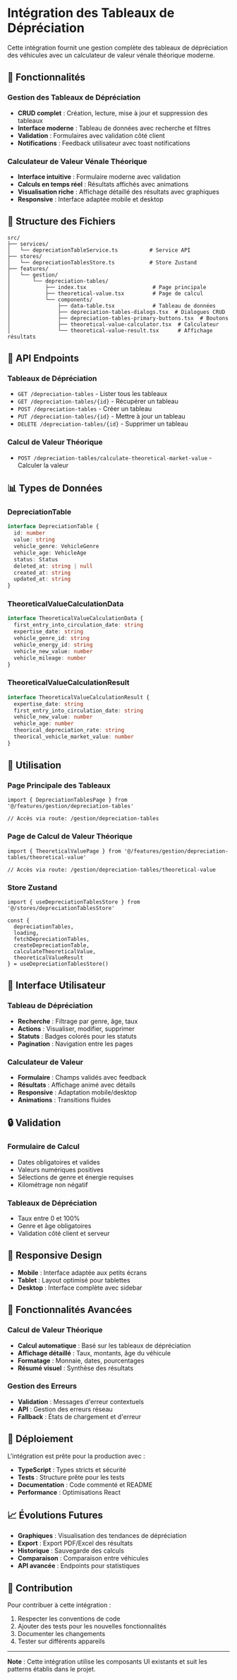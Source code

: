 # Intégration des Tableaux de Dépréciation

Cette intégration fournit une gestion complète des tableaux de dépréciation des véhicules avec un calculateur de valeur vénale théorique moderne.

## 🚀 Fonctionnalités

### Gestion des Tableaux de Dépréciation
- **CRUD complet** : Création, lecture, mise à jour et suppression des tableaux
- **Interface moderne** : Tableau de données avec recherche et filtres
- **Validation** : Formulaires avec validation côté client
- **Notifications** : Feedback utilisateur avec toast notifications

### Calculateur de Valeur Vénale Théorique
- **Interface intuitive** : Formulaire moderne avec validation
- **Calculs en temps réel** : Résultats affichés avec animations
- **Visualisation riche** : Affichage détaillé des résultats avec graphiques
- **Responsive** : Interface adaptée mobile et desktop

## 📁 Structure des Fichiers

```
src/
├── services/
│   └── depreciationTableService.ts          # Service API
├── stores/
│   └── depreciationTablesStore.ts           # Store Zustand
├── features/
│   └── gestion/
│       └── depreciation-tables/
│           ├── index.tsx                     # Page principale
│           ├── theoretical-value.tsx         # Page de calcul
│           └── components/
│               ├── data-table.tsx            # Tableau de données
│               ├── depreciation-tables-dialogs.tsx  # Dialogues CRUD
│               ├── depreciation-tables-primary-buttons.tsx  # Boutons
│               ├── theoretical-value-calculator.tsx  # Calculateur
│               └── theoretical-value-result.tsx      # Affichage résultats
```

## 🔧 API Endpoints

### Tableaux de Dépréciation
- `GET /depreciation-tables` - Lister tous les tableaux
- `GET /depreciation-tables/{id}` - Récupérer un tableau
- `POST /depreciation-tables` - Créer un tableau
- `PUT /depreciation-tables/{id}` - Mettre à jour un tableau
- `DELETE /depreciation-tables/{id}` - Supprimer un tableau

### Calcul de Valeur Théorique
- `POST /depreciation-tables/calculate-theoretical-market-value` - Calculer la valeur

## 📊 Types de Données

### DepreciationTable
```typescript
interface DepreciationTable {
  id: number
  value: string
  vehicle_genre: VehicleGenre
  vehicle_age: VehicleAge
  status: Status
  deleted_at: string | null
  created_at: string
  updated_at: string
}
```

### TheoreticalValueCalculationData
```typescript
interface TheoreticalValueCalculationData {
  first_entry_into_circulation_date: string
  expertise_date: string
  vehicle_genre_id: string
  vehicle_energy_id: string
  vehicle_new_value: number
  vehicle_mileage: number
}
```

### TheoreticalValueCalculationResult
```typescript
interface TheoreticalValueCalculationResult {
  expertise_date: string
  first_entry_into_circulation_date: string
  vehicle_new_value: number
  vehicle_age: number
  theorical_depreciation_rate: string
  theorical_vehicle_market_value: number
}
```

## 🎯 Utilisation

### Page Principale des Tableaux
```tsx
import { DepreciationTablesPage } from '@/features/gestion/depreciation-tables'

// Accès via route: /gestion/depreciation-tables
```

### Page de Calcul de Valeur Théorique
```tsx
import { TheoreticalValuePage } from '@/features/gestion/depreciation-tables/theoretical-value'

// Accès via route: /gestion/depreciation-tables/theoretical-value
```

### Store Zustand
```tsx
import { useDepreciationTablesStore } from '@/stores/depreciationTablesStore'

const {
  depreciationTables,
  loading,
  fetchDepreciationTables,
  createDepreciationTable,
  calculateTheoreticalValue,
  theoreticalValueResult
} = useDepreciationTablesStore()
```

## 🎨 Interface Utilisateur

### Tableau de Dépréciation
- **Recherche** : Filtrage par genre, âge, taux
- **Actions** : Visualiser, modifier, supprimer
- **Statuts** : Badges colorés pour les statuts
- **Pagination** : Navigation entre les pages

### Calculateur de Valeur
- **Formulaire** : Champs validés avec feedback
- **Résultats** : Affichage animé avec détails
- **Responsive** : Adaptation mobile/desktop
- **Animations** : Transitions fluides

## 🔒 Validation

### Formulaire de Calcul
- Dates obligatoires et valides
- Valeurs numériques positives
- Sélections de genre et énergie requises
- Kilométrage non négatif

### Tableaux de Dépréciation
- Taux entre 0 et 100%
- Genre et âge obligatoires
- Validation côté client et serveur

## 📱 Responsive Design

- **Mobile** : Interface adaptée aux petits écrans
- **Tablet** : Layout optimisé pour tablettes
- **Desktop** : Interface complète avec sidebar

## 🎯 Fonctionnalités Avancées

### Calcul de Valeur Théorique
- **Calcul automatique** : Basé sur les tableaux de dépréciation
- **Affichage détaillé** : Taux, montants, âge du véhicule
- **Formatage** : Monnaie, dates, pourcentages
- **Résumé visuel** : Synthèse des résultats

### Gestion des Erreurs
- **Validation** : Messages d'erreur contextuels
- **API** : Gestion des erreurs réseau
- **Fallback** : États de chargement et d'erreur

## 🚀 Déploiement

L'intégration est prête pour la production avec :
- **TypeScript** : Types stricts et sécurité
- **Tests** : Structure prête pour les tests
- **Documentation** : Code commenté et README
- **Performance** : Optimisations React

## 📈 Évolutions Futures

- **Graphiques** : Visualisation des tendances de dépréciation
- **Export** : Export PDF/Excel des résultats
- **Historique** : Sauvegarde des calculs
- **Comparaison** : Comparaison entre véhicules
- **API avancée** : Endpoints pour statistiques

## 🤝 Contribution

Pour contribuer à cette intégration :
1. Respecter les conventions de code
2. Ajouter des tests pour les nouvelles fonctionnalités
3. Documenter les changements
4. Tester sur différents appareils

---

**Note** : Cette intégration utilise les composants UI existants et suit les patterns établis dans le projet. 